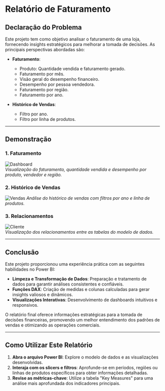 # Relatório de Faturamento

## Declaração do Problema

Este projeto tem como objetivo analisar o faturamento de uma loja, fornecendo insights estratégicos para melhorar a tomada de decisões. As principais perspectivas abordadas são:

- **Faturamento**:
  - Produto: Quantidade vendida e faturamento gerado.
  - Faturamento por mês.
  - Visão geral do desempenho financeiro.
  - Desempenho por pessoa vendedora.
  - Faturamento por região.
  - Faturamento por ano.
  
- **Histórico de Vendas**:
  - Filtro por ano.
  - Filtro por linha de produtos.

---

## Demonstração

### 1. Faturamento
![Dashboard](#)  
*Visualização do faturamento, quantidade vendida e desempenho por produto, vendedor e região.*

### 2. Histórico de Vendas  
![Vendas](#) 
*Análise do histórico de vendas com filtros por ano e linha de produtos.*

### 3. Relacionamentos
![Cliente](#)  
*Visualização dos relacionamentos entre as tabelas do modelo de dados.*

---

## Conclusão

Este projeto proporcionou uma experiência prática com as seguintes habilidades no Power BI:

- **Limpeza e Transformação de Dados**: Preparação e tratamento de dados para garantir análises consistentes e confiáveis.
- **Funções DAX**: Criação de medidas e colunas calculadas para gerar insights valiosos e dinâmicos.
- **Visualizações Interativas**: Desenvolvimento de dashboards intuitivos e responsivos.

O relatório final oferece informações estratégicas para a tomada de decisões financeiras, promovendo um melhor entendimento dos padrões de vendas e otimizando as operações comerciais.

---

## Como Utilizar Este Relatório

1. **Abra o arquivo Power BI**: Explore o modelo de dados e as visualizações desenvolvidas.  
2. **Interaja com os slicers e filtros**: Aprofunde-se em períodos, regiões ou linhas de produtos específicos para obter informações detalhadas.  
3. **Revise as métricas-chave**: Utilize a tabela "Key Measures" para uma análise mais aprofundada dos indicadores principais.  